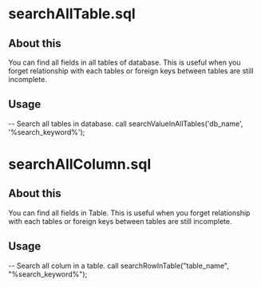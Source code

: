 # searchAllTable.sql
## About this
You can find all fields in all tables of database.
This is useful when you forget relationship with each tables or foreign keys between tables are still incomplete.

## Usage
-- Search all tables in database.
call searchValueInAllTables('db_name', '%search_keyword%');


# searchAllColumn.sql
## About this
You can find all fields in Table.
This is useful when you forget relationship with each tables or foreign keys between tables are still incomplete.
 
## Usage
-- Search all colum in a table.
call searchRowInTable("table_name", "%search_keyword%");
